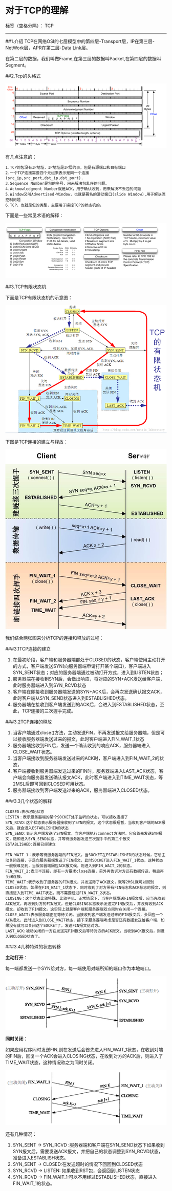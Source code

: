 # 对于TCP的理解

标签（空格分隔）： TCP 

---

##1.介绍
TCP在网络OSI的七层模型中的第四层-Transport层，IP在第三层-NetWork层，APR在第二层-Data Link层。

在第二层的数据，我们叫做Frame,在第三层的数据叫Packet,在第四层的数据叫Segment。


##2.Tcp的头格式

![Alt text](/images/tcp头格式.png)

有几点注意的：

	1.TCP的包没有IP地址，IP地址是IP层的事，但是有源端口和目标端口
	2.一个TCP连接需要四个元组来表示是同一个连接(src_ip,src_port,dst_ip,dst_port).
	3.Sequence Number是包的序号，用来解决包乱序的问题。
	4.Acknowledgment Number就是ACK，用于确认收到，用来解决不丢包的问题
	5.Window又叫Advertised-Window，也就是著名的滑动窗口(slide Window),用于解决流控制问题
	6.TCP，也就是包的类型，主要用于操控TCP的状态机的。

下面是一些常见术语的解释：

![Alt text](/images/tcp术语.png)


##3.TCP有限状态机

下面是TCP有限状态机的示意图：

![Alt text](/images/tcp有限状态机.png)




下图是TCP连接的建立与释放：

![Alt text](/images/tcp连接的建立与释放.jpg)


我们结合两张图来分析TCP的连接和释放的过程：

###3.1TCP连接的建立

1. 在最初阶段，客户端和服务器端都处于CLOSED的状态，客户端使用主动打开的方式，客户端发送SYN(向服务器端申请打开某个端口)，客户端进入SYN_SENT状态；对应的服务器端通过被动打开方式，进入到LISTEN状态；
2. 服务器端在接收到SYN后，会做出响应，将对应的SYN+ACK发送给客户端，此时服务器端进入到SYN_RCVD状态
3. 客户端在即接收到服务器端发送的SYN+ACK后，会再次发送确认报文ACK，此时客户端从SYN_SEND状态进入到ESTABLISHED状态。
4. 服务器端在接收到客户端发送到的ACK后，会进入到ESTABLISHED状态，至此，TCP连接的三次握手完成。

###3.2TCP连接的释放

1. 当客户端通过close()方法，主动发送FIN，不再发送报文给服务器端，但是可以接收服务器端发送过来的报文，此时客户端进入FIN_WAIT_1状态
2. 服务器端接收到FIN后，发送一个确认收到的响应ACK，服务器端进入CLOSE_WAIT状态。
3. 当客户端接收到服务器端发送过来的ACK时，客户端进入到FIN_WAIT_2的状态，
4. 客户端接收到服务器端发送过来的FIN时，服务器端进入LAST_ACK状态，客户端会向服务器发送确认报文ACK，此时客户端进入到TIME_WAIT状态，等2MSL后即可回到CLOSED可用状态。
5. 服务器端接收到客户端发送过来的ACK，服务器端进入CLOSED状态。

###3.3几个状态的解释

	CLOSED:表示初始状态
	LISTEN：表示服务器端的某个SOCKET处于监听的状态，可以接收连接了
	SYN_RCVD:这个状态表示服务器接收到了SYN的报文，这个状态很短暂，当收到客户端的ACK报文后，就会进入ESTABLISHED的状态
	SYN_SEND:表示客户端发送了SYN报文，当客户端执行connect方法时，它会首先发送SYN报文，随即进入SYN_SEND状态，并等待服务器发送三次握手中的第二个报文
	ESTABLISHED:连接已经建立
	
	FIN_WAIT_1：表示等待服务器端的FIN报文，当SOCKET在ESTABLISHED的状态时候，它想主动关闭连接，于是向服务器端发送了FIN报文，此时SOCKET进入FIN_WAIT_1状态，这种状态一般很难见到，当服务器端回应ACK报文候，则进入到FIN_WAIT_2的状态。
	FIN_WAIT_2:表示半连接，即有一方要求close连接，另外再告诉对方还有数据传送，稍后再关闭连接。
	TIME_WAIT:表示收到了服务器的FIN报文，并发送除了ACK报文，就等2MSL就可以回到CLOSED状态。如果在FIN_WAIT_1状态下，同时收到了对方带有FIN标志和ACK标志的报文，则直接进入到TIME_WAIT状态，而不需要经过FIN_WAIT_2状态。
	CLOSING：这个状态比较特殊，比较罕见，正常情况下，当客户端发送FIN报文后，应当先收到ACK报文，再收到对方的FIN报文，但是CLOSING状态表示发送完FIN报文后，并没有收到ACK报文，却收到了FIN报文。这实际上就是客户端和服务器端双方同时在关闭一个连接。
	CLOSE_WAIT:表示服务端正在等待关闭。当接收到客户端发送过来的FIN报文后，会回应一个ACK报文，此时进入到CLOSE_WAIT状态，接下来服务器端考虑是否还有数据发送给客户端，如果没有就可以关闭这个SOCKET了，发送FIN报文给对方。
	LAST_ACK:被动关闭的一方在发送完FIN报文后等待对方的ACK报文，当收到ACK报文后，则进入到CLOSED状态了。

###3.4几种特殊的状态转移

**主动打开**：

每一端都发送一个SYN给对方，每一端使用对端所知的端口作为本地端口。

![Alt text](/images/tcp同时打开.png)


**同时关闭**：

如果应用程序同时发送FIN,则在发送后会首先进入FIN_WAIT_1状态，在收到对端的FIN后，回复一个ACK会进入CLOSING状态，在收到对方的ACK后，则进入了TIME_WAIT状态，这种情况称之为同时关闭。

![Alt text](/images/tcp同时关闭.png)

还有几种情况：

1. SYN_SENT -> SYN_RCVD :服务器端和客户端在SYN_SEND状态下如果收到SYN报文后，需要发送ACK报文，并把自己的状态调整到SYN_RCVD状态，准备进入ESTABLISH状态。
2. SYN_SENT -> CLOSED:在发送超时的情况下回回到CLOSED状态
3. SYN_RCVD -> LISTEN: 如果收到RST包，会返回到LISTEN状态
4. SYN_RCVD -> FIN_WAIT_1:可以不用经过ESTABLISHED状态，直接进入FIN_WAIT_1的状态。


